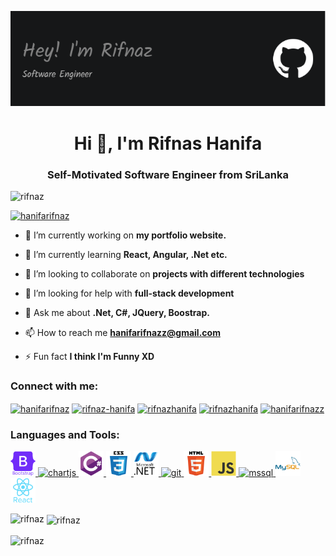 ![Header](./src/github-header-image.png)
<h1 align="center">Hi 👋, I'm Rifnas Hanifa</h1>
<h3 align="center">Self-Motivated Software Engineer from SriLanka</h3>

<p align="left"> <img src="https://komarev.com/ghpvc/?username=rifnaz&label=Profile%20views&color=0e75b6&style=flat" alt="rifnaz" /> </p>

<p align="left"> <a href="https://twitter.com/hanifarifnaz" target="blank"><img src="https://img.shields.io/twitter/follow/hanifarifnaz?logo=twitter&style=for-the-badge" alt="hanifarifnaz" /></a> </p>

- 🔭 I’m currently working on **my portfolio website.**

- 🌱 I’m currently learning **React, Angular, .Net etc.**

- 👯 I’m looking to collaborate on **projects with different technologies**

- 🤝 I’m looking for help with **full-stack development**

- 💬 Ask me about **.Net, C#, JQuery, Boostrap.**

- 📫 How to reach me **hanifarifnazz@gmail.com**

- ⚡ Fun fact **I think I'm Funny XD**

<h3 align="left">Connect with me:</h3>
<p align="left">
<a href="https://twitter.com/hanifarifnaz" target="blank"><img align="center" src="https://raw.githubusercontent.com/rahuldkjain/github-profile-readme-generator/master/src/images/icons/Social/twitter.svg" alt="hanifarifnaz" height="30" width="40" /></a>
<a href="https://linkedin.com/in/rifnaz-hanifa" target="blank"><img align="center" src="https://raw.githubusercontent.com/rahuldkjain/github-profile-readme-generator/master/src/images/icons/Social/linked-in-alt.svg" alt="rifnaz-hanifa" height="30" width="40" /></a>
<a href="https://fb.com/rifnazhanifa" target="blank"><img align="center" src="https://raw.githubusercontent.com/rahuldkjain/github-profile-readme-generator/master/src/images/icons/Social/facebook.svg" alt="rifnazhanifa" height="30" width="40" /></a>
<a href="https://instagram.com/rifnazhanifa" target="blank"><img align="center" src="https://raw.githubusercontent.com/rahuldkjain/github-profile-readme-generator/master/src/images/icons/Social/instagram.svg" alt="rifnazhanifa" height="30" width="40" /></a>
<a href="https://www.leetcode.com/hanifarifnazz" target="blank"><img align="center" src="https://raw.githubusercontent.com/rahuldkjain/github-profile-readme-generator/master/src/images/icons/Social/leet-code.svg" alt="hanifarifnazz" height="30" width="40" /></a>
</p>

<h3 align="left">Languages and Tools:</h3>
<p align="left"> <a href="https://getbootstrap.com" target="_blank" rel="noreferrer"> <img src="https://raw.githubusercontent.com/devicons/devicon/master/icons/bootstrap/bootstrap-plain-wordmark.svg" alt="bootstrap" width="40" height="40"/> </a> <a href="https://www.chartjs.org" target="_blank" rel="noreferrer"> <img src="https://www.chartjs.org/media/logo-title.svg" alt="chartjs" width="40" height="40"/> </a> <a href="https://www.w3schools.com/cs/" target="_blank" rel="noreferrer"> <img src="https://raw.githubusercontent.com/devicons/devicon/master/icons/csharp/csharp-original.svg" alt="csharp" width="40" height="40"/> </a> <a href="https://www.w3schools.com/css/" target="_blank" rel="noreferrer"> <img src="https://raw.githubusercontent.com/devicons/devicon/master/icons/css3/css3-original-wordmark.svg" alt="css3" width="40" height="40"/> </a> <a href="https://dotnet.microsoft.com/" target="_blank" rel="noreferrer"> <img src="https://raw.githubusercontent.com/devicons/devicon/master/icons/dot-net/dot-net-original-wordmark.svg" alt="dotnet" width="40" height="40"/> </a> <a href="https://git-scm.com/" target="_blank" rel="noreferrer"> <img src="https://www.vectorlogo.zone/logos/git-scm/git-scm-icon.svg" alt="git" width="40" height="40"/> </a> <a href="https://www.w3.org/html/" target="_blank" rel="noreferrer"> <img src="https://raw.githubusercontent.com/devicons/devicon/master/icons/html5/html5-original-wordmark.svg" alt="html5" width="40" height="40"/> </a> <a href="https://developer.mozilla.org/en-US/docs/Web/JavaScript" target="_blank" rel="noreferrer"> <img src="https://raw.githubusercontent.com/devicons/devicon/master/icons/javascript/javascript-original.svg" alt="javascript" width="40" height="40"/> </a> <a href="https://www.microsoft.com/en-us/sql-server" target="_blank" rel="noreferrer"> <img src="https://www.svgrepo.com/show/303229/microsoft-sql-server-logo.svg" alt="mssql" width="40" height="40"/> </a> <a href="https://www.mysql.com/" target="_blank" rel="noreferrer"> <img src="https://raw.githubusercontent.com/devicons/devicon/master/icons/mysql/mysql-original-wordmark.svg" alt="mysql" width="40" height="40"/> </a> <a href="https://reactjs.org/" target="_blank" rel="noreferrer"> <img src="https://raw.githubusercontent.com/devicons/devicon/master/icons/react/react-original-wordmark.svg" alt="react" width="40" height="40"/> </a> </p>

<p><img align="left" src="https://github-readme-stats.vercel.app/api/top-langs?username=rifnaz&show_icons=true&locale=en&layout=compact&theme=tokyonight" alt="rifnaz" /></p>

<p>&nbsp;<img align="center" src="https://github-readme-stats.vercel.app/api?username=rifnaz&show_icons=true&locale=en&theme=tokyonight" alt="rifnaz" /></p>

<p><img align="center" src="https://github-readme-streak-stats.herokuapp.com/?user=rifnaz&&theme=tokyonight" alt="rifnaz" /></p>

